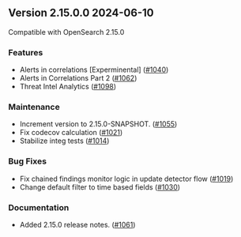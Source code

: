 ## Version 2.15.0.0 2024-06-10

Compatible with OpenSearch 2.15.0

### Features
* Alerts in correlations [Experminental] ([#1040](https://github.com/opensearch-project/security-analytics/pull/1040))
* Alerts in Correlations Part 2 ([#1062](https://github.com/opensearch-project/security-analytics/pull/1062))
* Threat Intel Analytics ([#1098](https://github.com/opensearch-project/security-analytics/pull/1098))

### Maintenance
* Increment version to 2.15.0-SNAPSHOT. ([#1055](https://github.com/opensearch-project/security-analytics/pull/1055))
* Fix codecov calculation ([#1021](https://github.com/opensearch-project/security-analytics/pull/1021))
* Stabilize integ tests ([#1014](https://github.com/opensearch-project/security-analytics/pull/1014))

### Bug Fixes
* Fix chained findings monitor logic in update detector flow ([#1019](https://github.com/opensearch-project/security-analytics/pull/1019))
* Change default filter to time based fields ([#1030](https://github.com/opensearch-project/security-analytics/pull/1030))

### Documentation
* Added 2.15.0 release notes. ([#1061](https://github.com/opensearch-project/security-analytics/pull/1061))
